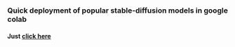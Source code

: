 ### Quick deployment of popular stable-diffusion models in google colab
#### Just [click here](https://colab.research.google.com/github/Meldoner/stable-diffusion-webui-colab/blob/main/Stable-DiffusionENG.ipynb)

